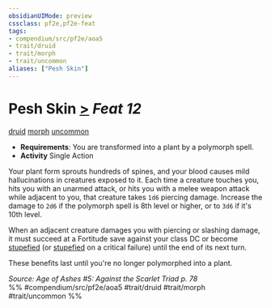 ```yaml
---
obsidianUIMode: preview
cssclass: pf2e,pf2e-feat
tags:
- compendium/src/pf2e/aoa5
- trait/druid
- trait/morph
- trait/uncommon
aliases: ["Pesh Skin"]
---
```

# Pesh Skin  [>](rules/core-rulebook/chapter-9-playing-the-game.md#Actions "Single Action") *Feat 12*  
[druid](rules/traits/druid.md)  [morph](rules/traits/morph.md)  [uncommon](rules/traits/uncommon.md)  

- **Requirements**: You are transformed into a plant by a polymorph spell.
- **Activity** Single Action

Your plant form sprouts hundreds of spines, and your blood causes mild hallucinations in creatures exposed to it. Each time a creature touches you, hits you with an unarmed attack, or hits you with a melee weapon attack while adjacent to you, that creature takes `1d6` piercing damage. Increase the damage to `2d6` if the polymorph spell is 8th level or higher, or to `3d6` if it's 10th level.

When an adjacent creature damages you with piercing or slashing damage, it must succeed at a Fortitude save against your class DC or become [stupefied](rules/conditions.md#Stupefied) (or [stupefied](rules/conditions.md#Stupefied) on a critical failure) until the end of its next turn.

These benefits last until you're no longer polymorphed into a plant.

*Source: Age of Ashes #5: Against the Scarlet Triad p. 78*  
%% #compendium/src/pf2e/aoa5 #trait/druid #trait/morph #trait/uncommon %%